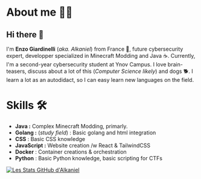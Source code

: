 # About me 👨‍💻
## Hi there 👋
I'm **Enzo Giardinelli** (_aka. Alkaniel_) from France 🥖, future cybersecurity expert, developper specialized in Minecraft Modding and Java ☕.
Currently, I'm a second-year cybersecurity student at Ynov Campus. I love brain-teasers, discuss about a lot of this (_Computer Science likely_) and dogs 🐕.
I learn a lot as an autodidact, so I can easy learn new languages on the field.

# Skills 🛠️
* **Java :** Complex Minecraft Modding, primarly.
* **Golang :** (_study field_) : Basic golang and html integration
* **CSS** : Basic CSS knowledge 
* **JavaScript :** Website creation /w React & TailwindCSS
* **Docker** : Container creations & orchestration
* **Python** : Basic Python knowledge, basic scripting for CTFs

[![Les Stats GitHub d'Alkaniel](https://github-readme-stats.vercel.app/api?username=alkaniel&show_icons=true&theme=synthwave)](https://github.com/anuraghazra/github-readme-stats)
